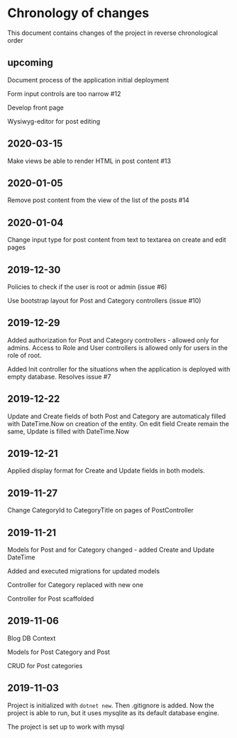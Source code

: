 # Chronology of changes

This document contains changes of the project in reverse chronological order

## upcoming

Document process of the application initial deployment

Form input controls are too narrow #12

Develop front page

Wysiwyg-editor for post editing

## 2020-03-15

Make views be able to render HTML in post content #13

## 2020-01-05

Remove post content from the view of the list of the posts #14

## 2020-01-04

Change input type for post content from text to textarea on create and edit pages

## 2019-12-30

Policies to check if the user is root or admin (issue #6)

Use bootstrap layout for Post and Category controllers (issue #10)

## 2019-12-29

Added authorization for Post and Category controllers - allowed only for admins. Access to Role and User controllers is allowed only for users in the role of root.

Added Init controller for the situations when the application is deployed with empty database. Resolves issue #7

## 2019-12-22

Update and Create fields of both Post and Category are automaticaly filled with DateTime.Now on creation of the entity. On edit field Create remain the same, Update is filled with DateTime.Now

## 2019-12-21

Applied display format for Create and Update fields in both models.

## 2019-11-27

Change CategoryId to CategoryTitle on pages of PostController

## 2019-11-21

Models for Post and for Category changed - added Create and Update DateTime 

Added and executed migrations for updated models

Controller for Category replaced with new one

Controller for Post scaffolded

## 2019-11-06

Blog DB Context

Models for Post Category and Post

CRUD for Post categories

## 2019-11-03

Project is initialized with `dotnet new`. Then .gitignore is added. Now the project is able to run, but it uses mysqlite as its default database engine.

The project is set up to work with mysql 